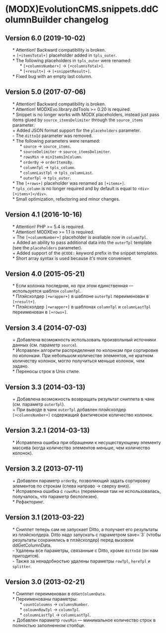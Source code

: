 # (MODX)EvolutionCMS.snippets.ddColumnBuilder changelog


## Version 6.0 (2019-10-02)
* \* Attention! Backward compatibility is broken.
* \+ `[+itemsTotal+]` placeholder added in `tpls_outer`.
* \* The following placeholders in `tpls_outer` were renamed:
	* \* `[+columnsNumber+]` → `[+columnsTotal+]`.
	* \* `[+result+]` → `[+snippetResult+]`.
* \* Fixed bug with an empty last column.


## Version 5.0 (2017-07-06)
* \* Attention! Backward compatibility is broken.
* \* Attention! MODXEvo.library.ddTools >= 0.20 is required.
* \* Snippet is no longer works with MODX placeholders, instead just pass items glued by `source_itemsDelimiter` through the `source_items` parameter.
* \+ Added JSON format support for the `placeholders` parameter.
* \- The `dittoId` parameter was removed.
* \* The following parameters were renamed:
	* \* `source` → `source_items`.
	* \* `sourceDelimiter` → `source_itemsDelimiter`.
	* \* `rowsMin` → `minItemsInColumn`.
	* \* `orderBy` → `orderItemsBy`.
	* \* `columnTpl` → `tpls_column`.
	* \* `columnLastTpl` → `tpls_columnLast`.
	* \* `outerTpl` → `tpls_outer`.
* \* The `[+rows+]` placeholder was renamed as `[+items+]`.
* \* `tpls_column` is no longer required and by default is equal to `<div>[+items+]</div>`.
* \* Small optimization, refactoring and minor changes.


## Version 4.1 (2016-10-16)
* \* Attention! PHP >= 5.4 is required.
* \* Attention! MODXEvo >= 1.1 is required.
* \+ The `[+columnNumber+]` placeholder is avaliable now in `columnTpl`.
* \+ Added an ability to pass additional data into the `outerTpl` template (see the `placeholders` parameter).
* \+ Added support of the `@CODE:` keyword prefix in the snippet templates.
* \* Short array syntax is used because it's more convenient.


## Version 4.0 (2015-05-21)
* \* Если колонка последняя, но при этом единственная — используется шаблон `columnTpl`.
* \* Плэйсхолдер `[+wrapper+]` в шаблоне `outerTpl` переименован в `[+result+]`.
* \* Плэйсхолдер `[+wrapper+]` в шаблонах `columnTpl` и `columnLastTpl` переименован в `[+rows+]`.


## Version 3.4 (2014-07-03)
* \+ Добавлена возможность использовать произвольный источники данных (см. параметр `source`).
* \* Исправлен алгоритм распределения по колонкам при сортировке по колонкам. При небольшом количестве элементов, не кратном количеству колонок, могло получиться меньше колонок, чем задано.
* \* Переносы строк в Unix стиле.


## Version 3.3 (2014-03-13)
* \+ Добавлена возможность возвращать результат сниппета в чанк (см. параметр `outerTpl`).
* \+ При выводе в чанк `outerTpl` добавлен плэйсхолдер `[+columnsNumber+]` содержащий фактическое количество колонок.


## Version 3.2.1 (2014-03-13)
* \* Исправлена ошибка при обращении к несуществующему элементу массива (когда количество элементов меньше, чем количество колонок).


## Version 3.2 (2013-07-11)
* \+ Добавлен параметр `orderBy`, позволяющий задать сортировку элементов по строкам (слева направо → сверху вниз).
* \* Исправлена ошибка с `rowsMin` (переменная там не использовалась, получалось, что параметр бесполезен).
* \* Рефакторинг.


## Version 3.1 (2013-03-22)
* \* Сниппет теперь сам не запускает Ditto, а получает его результаты из плэйсхолдера. Ditto надо запускать с параметром save=\`3\` (чтобы результаты сохранялись в плэйсхолдер) перед вызовом ddGetColumnData.
* \- Удалены все параметры, связанные с Ditto, кроме `dittoId` (он нам пригодится).
* \- Также за ненадобностью удалены параметры `rowTpl`, `hereTpl` и `splitter`.


## Version 3.0 (2013-02-21)
* \* Сниппет переименован в `ddGetColumnData`.
* \* Переименованы параметры:
	* \* `countColoumns` → `columnsNumber`.
	* \* `coloumnRowTpl` → `columnTpl`.
	* \* `coloumnLastTpl` → `columnLastTpl`.
* \+ Добавлен параметр `rowsMin` — минимальное количество строк в полностью заполненном столбце.


<link rel="stylesheet" type="text/css" href="https://raw.githack.com/DivanDesign/CSS.ddMarkdown/master/style.min.css" />
<style>ul{list-style:none;}</style>
